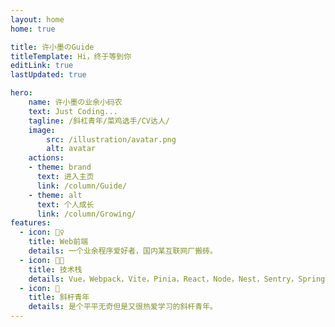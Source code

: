 ```yaml
---
layout: home
home: true

title: 许小墨のGuide
titleTemplate: Hi，终于等到你
editLink: true
lastUpdated: true

hero:
    name: 许小墨の业余小码农
    text: Just Coding...
    tagline: /斜杠青年/菜鸡选手/CV达人/
    image:
        src: /illustration/avatar.png
        alt: avatar
    actions:
    - theme: brand
      text: 进入主页
      link: /column/Guide/
    - theme: alt
      text: 个人成长
      link: /column/Growing/
features:
  - icon: 🤹‍♀️
    title: Web前端
    details: 一个业余程序爱好者，国内某互联网厂搬砖。
  - icon: 🥷🏻
    title: 技术栈
    details: Vue，Webpack，Vite，Pinia，React，Node，Nest，Sentry，SpringBoot，Nginx，Docker，Git，Mongodb，MySQL，Monorepo，Redis...
  - icon: 🧩
    title: 斜杆青年
    details: 是个平平无奇但是又很热爱学习的斜杆青年。
---
```



<!-- 自定义组件 -->
<!-- <script setup>
import home from './.vitepress/components/home.vue';
</script>

<home /> -->